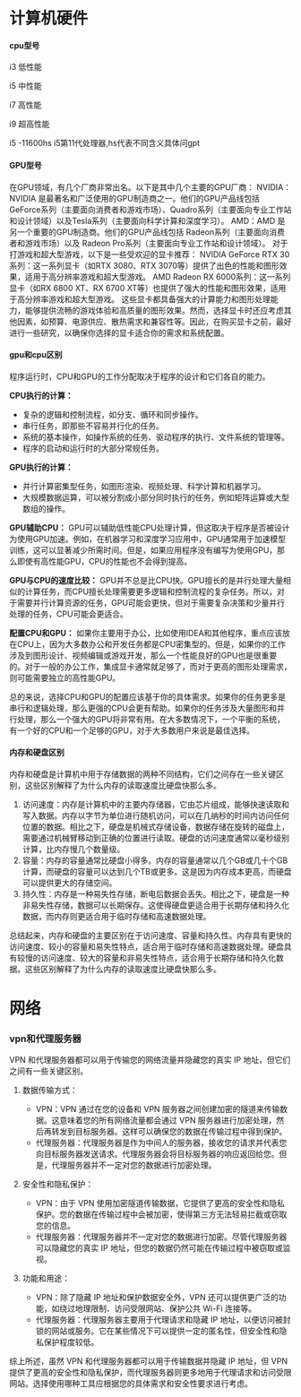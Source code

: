 # 计算机硬件

#### cpu型号

i3 低性能

i5 中性能

i7 高性能

i9 超高性能



i5 -11600hs   i5第11代处理器,hs代表不同含义具体问gpt

#### GPU型号

在GPU领域，有几个厂商非常出名。以下是其中几个主要的GPU厂商：
NVIDIA：NVIDIA 是最著名和广泛使用的GPU制造商之一。他们的GPU产品线包括 GeForce系列（主要面向消费者和游戏市场）、Quadro系列（主要面向专业工作站和设计领域）以及Tesla系列（主要面向科学计算和深度学习）。
AMD：AMD 是另一个重要的GPU制造商。他们的GPU产品线包括 Radeon系列（主要面向消费者和游戏市场）以及 Radeon Pro系列（主要面向专业工作站和设计领域）。
对于打游戏和超大型游戏，以下是一些受欢迎的显卡推荐：
NVIDIA GeForce RTX 30系列：这一系列显卡（如RTX 3080、RTX 3070等）提供了出色的性能和图形效果，适用于高分辨率游戏和超大型游戏。
AMD Radeon RX 6000系列：这一系列显卡（如RX 6800 XT、RX 6700 XT等）也提供了强大的性能和图形效果，适用于高分辨率游戏和超大型游戏。
这些显卡都具备强大的计算能力和图形处理能力，能够提供流畅的游戏体验和高质量的图形效果。然而，选择显卡时还应考虑其他因素，如预算、电源供应、散热需求和兼容性等。因此，在购买显卡之前，最好进行一些研究，以确保你选择的显卡适合你的需求和系统配置。



#### gpu和cpu区别



程序运行时，CPU和GPU的工作分配取决于程序的设计和它们各自的能力。

**CPU执行的计算：**
- 复杂的逻辑和控制流程，如分支、循环和同步操作。
- 串行任务，即那些不容易并行化的任务。
- 系统的基本操作，如操作系统的任务、驱动程序的执行、文件系统的管理等。
- 程序的启动和运行时的大部分常规任务。

**GPU执行的计算：**
- 并行计算密集型任务，如图形渲染、视频处理、科学计算和机器学习。
- 大规模数据运算，可以被分割成小部分同时执行的任务，例如矩阵运算或大型数组的操作。

**GPU辅助CPU：**
GPU可以辅助低性能CPU处理计算，但这取决于程序是否被设计为使用GPU加速。例如，在机器学习和深度学习应用中，GPU通常用于加速模型训练，这可以显著减少所需时间。但是，如果应用程序没有编写为使用GPU，那么即使有高性能GPU，CPU的性能也不会得到提高。

**GPU与CPU的速度比较：**
GPU并不总是比CPU快。GPU擅长的是并行处理大量相似的计算任务，而CPU擅长处理需要更多逻辑和控制流程的复杂任务。所以，对于需要并行计算资源的任务，GPU可能会更快，但对于需要复杂决策和少量并行处理的任务，CPU可能会更适合。

**配置CPU和GPU：**
如果你主要用于办公，比如使用IDEA和其他程序，重点应该放在CPU上，因为大多数办公和开发任务都是CPU密集型的。但是，如果你的工作涉及到图形设计、视频编辑或游戏开发，那么一个性能良好的GPU也是很重要的。对于一般的办公工作，集成显卡通常就足够了，而对于更高的图形处理需求，则可能需要独立的高性能GPU。

总的来说，选择CPU和GPU的配置应该基于你的具体需求。如果你的任务更多是串行和逻辑处理，那么更强的CPU会更有帮助。如果你的任务涉及大量图形和并行处理，那么一个强大的GPU将非常有用。在大多数情况下，一个平衡的系统，有一个好的CPU和一个足够的GPU，对于大多数用户来说是最佳选择。



#### 内存和硬盘区别

内存和硬盘是计算机中用于存储数据的两种不同结构，它们之间存在一些关键区别，这些区别解释了为什么内存的读取速度比硬盘快那么多。

1. 访问速度：内存是计算机中的主要内存储器，它由芯片组成，能够快速读取和写入数据。内存以字节为单位进行随机访问，可以在几纳秒的时间内访问任何位置的数据。相比之下，硬盘是机械式存储设备，数据存储在旋转的磁盘上，需要通过机械臂移动到正确的位置进行读取。硬盘的访问速度通常以毫秒级别计算，比内存慢几个数量级。
2. 容量：内存的容量通常比硬盘小得多。内存的容量通常以几个GB或几十个GB计算，而硬盘的容量可以达到几个TB或更多。这是因为内存成本更高，而硬盘可以提供更大的存储空间。
3. 持久性：内存是一种易失性存储，断电后数据会丢失。相比之下，硬盘是一种非易失性存储，数据可以长期保存。这使得硬盘更适合用于长期存储和持久化数据，而内存则更适合用于临时存储和高速数据处理。

总结起来，内存和硬盘的主要区别在于访问速度、容量和持久性。内存具有更快的访问速度、较小的容量和易失性特点，适合用于临时存储和高速数据处理。硬盘具有较慢的访问速度、较大的容量和非易失性特点，适合用于长期存储和持久化数据。这些区别解释了为什么内存的读取速度比硬盘快那么多。





# 网络

### vpn和代理服务器

VPN 和代理服务器都可以用于传输您的网络流量并隐藏您的真实 IP 地址，但它们之间有一些关键区别。

1. 数据传输方式：
   - VPN：VPN 通过在您的设备和 VPN 服务器之间创建加密的隧道来传输数据。这意味着您的所有网络流量都会通过 VPN 服务器进行加密处理，然后再转发到目标服务器。这样可以确保您的数据在传输过程中得到保护。
   - 代理服务器：代理服务器是作为中间人的服务器，接收您的请求并代表您向目标服务器发送请求。代理服务器会将目标服务器的响应返回给您。但是，代理服务器并不一定对您的数据进行加密处理。

2. 安全性和隐私保护：
   - VPN：由于 VPN 使用加密隧道传输数据，它提供了更高的安全性和隐私保护。您的数据在传输过程中会被加密，使得第三方无法轻易拦截或窃取您的信息。
   - 代理服务器：代理服务器并不一定对您的数据进行加密。尽管代理服务器可以隐藏您的真实 IP 地址，但您的数据仍然可能在传输过程中被窃取或监视。

3. 功能和用途：
   - VPN：除了隐藏 IP 地址和保护数据安全外，VPN 还可以提供更广泛的功能，如绕过地理限制、访问受限网站、保护公共 Wi-Fi 连接等。
   - 代理服务器：代理服务器主要用于代理请求和隐藏 IP 地址，以便访问被封锁的网站或服务。它在某些情况下可以提供一定的匿名性，但安全性和隐私保护程度较低。

综上所述，虽然 VPN 和代理服务器都可以用于传输数据并隐藏 IP 地址，但 VPN 提供了更高的安全性和隐私保护，而代理服务器则更多地用于代理请求和访问受限网站。选择使用哪种工具应根据您的具体需求和安全性要求进行考虑。